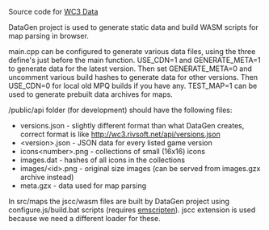 Source code for [WC3 Data](https://wc3.rivsoft.net)

DataGen project is used to generate static data and build WASM scripts for map parsing in browser.

main.cpp can be configured to generate various data files, using the three define's just before the main function.
USE_CDN=1 and GENERATE_META=1 to generate data for the latest version. Then set GENERATE_META=0 and uncomment various build hashes to generate data for other versions. Then USE_CDN=0 for local old MPQ builds if you have any. TEST_MAP=1 can be used to generate prebuilt data archives for maps.

/public/api folder (for development) should have the following files:

* versions.json - slightly different format than what DataGen creates, correct format is like http://wc3.rivsoft.net/api/versions.json
* \<version\>.json - JSON data for every listed game version
* icons\<number\>.png - collections of small (16x16) icons
* images.dat - hashes of all icons in the collections
* images/\<id\>.png - original size images (can be served from images.gzx archive instead)
* meta.gzx - data used for map parsing
  
In src/maps the jscc/wasm files are built by DataGen project using configure.js/build.bat scripts (requires [emscripten](https://kripken.github.io/emscripten-site/docs/getting_started/downloads.html)). jscc extension is used because we need a different loader for these.
